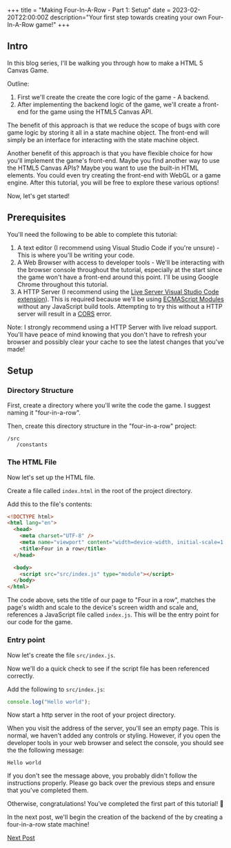 +++
title = "Making Four-In-A-Row - Part 1: Setup"
date = 2023-02-20T22:00:00Z
description="Your first step towards creating your own Four-In-A-Row game!"
+++

## Intro

In this blog series, I'll be walking you through how to make a HTML 5 Canvas Game.

Outline:

1. First we'll create the create the core logic of the game - A backend.
2. After implementing the backend logic of the game, we'll create a front-end
   for the game using the HTML5 Canvas API.

The benefit of this approach is that we reduce the scope of bugs with core game
logic by storing it all in a state machine object. The front-end will simply be
an interface for interacting with the state machine object.

Another benefit of this approach is that you have flexible choice for how you'll
implement the game's front-end. Maybe you find another way to use the HTML5 Canvas APIs? Maybe you want to use the built-in HTML elements. You could even try creating
the front-end with WebGL or a game engine. After this tutorial, you will be free
to explore these various options!

Now, let's get started!

## Prerequisites

You'll need the following to be able to complete this tutorial:

1. A text editor (I recommend using Visual Studio Code if you're unsure) -
   This is where you'll be writing your code.
2. A Web Browser with access to developer tools - We'll be interacting with the browser console throughout the tutorial, especially at the start since the game
   won't have a front-end around this point. I'll be using Google Chrome throughout this tutorial.
3. A HTTP Server (I recommend using the
   [Live Server Visual Studio Code extension](https://marketplace.visualstudio.com/items?itemName=ritwickdey.LiveServer)). This is required because we'll be using
   [ECMAScript Modules](https://developer.mozilla.org/en-US/docs/Web/JavaScript/Guide/Modules) without any JavaScript build tools. Attempting to try this without a HTTP
   server will result in a [CORS](https://developer.mozilla.org/en-US/docs/Web/HTTP/CORS) error.

Note: I strongly recommend using a HTTP Server with live reload support. You'll have peace of mind
knowing that you don't have to refresh your browser and possibly clear your cache to see the latest
changes that you've made!

## Setup

### Directory Structure

First, create a directory where you'll write the code the game. I suggest naming
it "four-in-a-row".

Then, create this directory structure in the "four-in-a-row" project:

```
/src
   /constants
```

### The HTML File

Now let's set up the HTML file.

Create a file called `index.html` in the root of the project directory.

Add this to the file's contents:

```html
<!DOCTYPE html>
<html lang="en">
  <head>
    <meta charset="UTF-8" />
    <meta name="viewport" content="width=device-width, initial-scale=1.0" />
    <title>Four in a row</title>
  </head>

  <body>
    <script src="src/index.js" type="module"></script>
  </body>
</html>
```

The code above, sets the title of our page to "Four in a row", matches the page's
width and scale to the device's screen width and scale and, references a JavaScript file called `index.js`. This will be the entry point for our code for the game.

### Entry point

Now let's create the file `src/index.js`.

Now we'll do a quick check to see if the script file has been referenced correctly.

Add the following to `src/index.js`:

```js
console.log("Hello world");
```

Now start a http server in the root of your project directory.

When you visit the address of the server, you'll see an empty page. This is normal, we haven't added any controls or styling.
However, if you open the developer tools in your web browser and select the console, you should see the the following message:

```
Hello world
```

If you don't see the message above, you probably didn't follow the instructions properly. Please go back over the previous
steps and ensure that you've completed them.

Otherwise, congratulations! You've completed the first part of this tutorial! 🥳

In the next post, we'll begin the creation of the backend of the by creating a four-in-a-row state machine!

[Next Post](@/blog/making-four-in-a-row-part-2)
